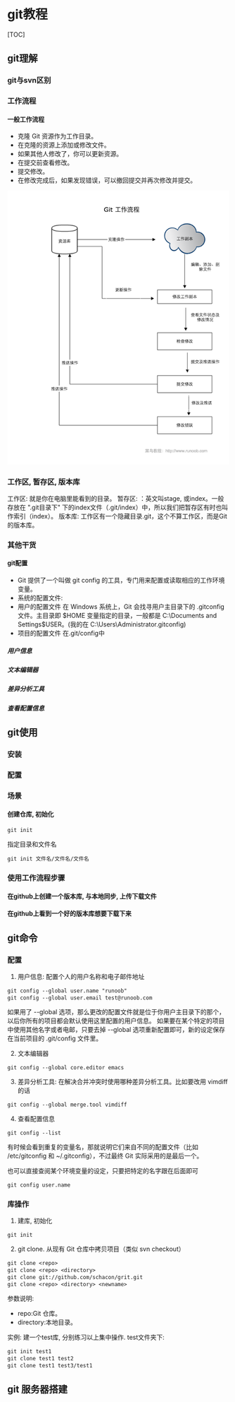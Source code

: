 # git教程

[TOC]




## git理解

### git与svn区别
### 工作流程
#### 一般工作流程
+ 克隆 Git 资源作为工作目录。
+ 在克隆的资源上添加或修改文件。
+ 如果其他人修改了，你可以更新资源。
+ 在提交前查看修改。
+ 提交修改。
+ 在修改完成后，如果发现错误，可以撤回提交并再次修改并提交。

![Alt text](img/1.png)

### 工作区, 暂存区, 版本库
工作区: 就是你在电脑里能看到的目录。
暂存区: ：英文叫stage, 或index。一般存放在 ".git目录下" 下的index文件（.git/index）中，所以我们把暂存区有时也叫作索引（index）。
版本库: 工作区有一个隐藏目录.git，这个不算工作区，而是Git的版本库。

### 其他干货

#### git配置
+ Git 提供了一个叫做 git config 的工具，专门用来配置或读取相应的工作环境变量。
+ 系统的配置文件:
+ 用户的配置文件
   在 Windows 系统上，Git 会找寻用户主目录下的 .gitconfig 文件。主目录即 $HOME 变量指定的目录，一般都是 C:\Documents and Settings\$USER。(我的在 C:\Users\Administrator\.gitconfig)
+ 项目的配置文件
   在.git/config中
   
##### 用户信息
##### 文本编辑器
##### 差异分析工具
##### 查看配置信息


## git使用





### 安装
### 配置
### 场景
#### 创建仓库, 初始化
```
git init
```

指定目录和文件名
```
git init 文件名/文件名/文件名
```

### 使用工作流程步骤
#### 在github上创建一个版本库, 与本地同步, 上传下载文件
#### 在github上看到一个好的版本库想要下载下来

## git命令


### 配置
1. 用户信息: 配置个人的用户名称和电子邮件地址
```
git config --global user.name "runoob"
git config --global user.email test@runoob.com
```
如果用了 --global 选项，那么更改的配置文件就是位于你用户主目录下的那个，以后你所有的项目都会默认使用这里配置的用户信息。
如果要在某个特定的项目中使用其他名字或者电邮，只要去掉 --global 选项重新配置即可，新的设定保存在当前项目的 .git/config 文件里。

2. 文本编辑器
```
git config --global core.editor emacs
```

3. 差异分析工具: 在解决合并冲突时使用哪种差异分析工具。比如要改用 vimdiff 的话
```
git config --global merge.tool vimdiff
```
4. 查看配置信息
```
git config --list
```
有时候会看到重复的变量名，那就说明它们来自不同的配置文件（比如 /etc/gitconfig 和 ~/.gitconfig），不过最终 Git 实际采用的是最后一个。

也可以直接查阅某个环境变量的设定，只要把特定的名字跟在后面即可
```
git config user.name
```
### 库操作
1. 建库, 初始化
```
git init
```
2. git clone.  从现有 Git 仓库中拷贝项目（类似 svn checkout）
```
git clone <repo>
git clone <repo> <directory>
git clone git://github.com/schacon/grit.git
git clone <repo> <directory> <newname>
```
参数说明: 
  + repo:Git 仓库。
  + directory:本地目录。

实例: 建一个test库, 分别练习以上集中操作.
test文件夹下: 
```
git init test1
git clone test1 test2
git clone test1 test3/test1
```

## git 服务器搭建